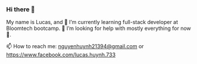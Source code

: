 ### Hi there 👋
My name is Lucas, and 🌱 I’m currently learning full-stack developer at Bloomtech bootcamp. 🤔 I’m looking for help with mostly everything for now 🥺. 

📫 How to reach me: nguyenhuynh21394@gmail.com or https://www.facebook.com/lucas.huynh.733
<!--
**Lucashuynh213/Lucashuynh213** is a ✨ _special_ ✨ repository because its `README.md` (this file) appears on your GitHub profile.

Here are some ideas to get you started

- 🔭 I’m currently working on ...
- 🌱 I’m currently learning ...
- 👯 I’m looking to collaborate on ...
- 🤔 I’m looking for help with ...
- 💬 Ask me about ...
- 📫 How to reach me: ...
- 😄 Pronouns: ...
- ⚡ Fun fact: ...
-->
